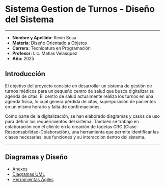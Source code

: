# Sistema Gestion de Turnos - Diseño del Sistema

---

- **Nombre y Apellido:** Kevin Sosa 
- **Materia:** Diseño Orientado a Objetos
- **Carrera:** Tecnicatura en Programación
- **Profesor:** Lic. Matias Velasquez
- **Año:** 2025

## Introducción

El objetivo del proyecto consiste en desarrollar un sistema de gestión de turnos médicos para un pequeño centro de salud que busca digitalizar su agenda de citas. El centro de salud actualmente realiza los turnos en una agenda física, lo cual genera pérdida de citas, superposición de pacientes en un mismo horario y falta de confirmaciones.

Como parte de la digitalización, se han elaborado diagramas y casos de uso para definir los requerimientos del sistema. También se trabajó en colaboración con el cliente en la creación de tarjetas CRC (Clase-Responsabilidad-Colaboración), una herramienta que permite identificar las clases necesarias, sus funciones y su interacción dentro del sistema.

---

## Diagramas y Diseño

-  [Anexos](Archivos%20Actividad%201/anexos.md)
-  [Diagramas UML](Archivos%20Actividad%202/Diagramas%20UML.md)
-  [Herramientas Ágiles](Archivos%20Actividad%202/herramientas_agile.md)



